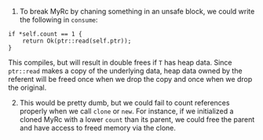 1. To break MyRc by chaning something in an unsafe block, we could write the following in `consume`:
```
if *self.count == 1 {
    return Ok(ptr::read(self.ptr));
}
```
This compiles, but will result in double frees if `T` has heap data. Since `ptr::read` makes a copy
of the underlying data, heap data owned by the referent will be freed once when we drop the copy and
once when we drop the original.

2. This would be pretty dumb, but we could fail to count references properly when we call `clone` or
`new`. For instance, if we initialized a cloned MyRc with a lower `count` than its parent, we could
free the parent and have access to freed memory via the clone.
